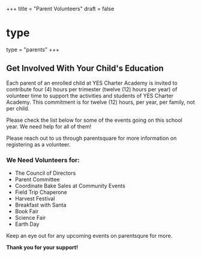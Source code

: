 +++
title = "Parent Volunteers"
draft = false
# type
type = "parents"
+++

## Get Involved With Your Child's Education
Each parent of an enrolled child at YES Charter Academy is invited to contribute four (4) hours per trimester (twelve (12) hours per year) of volunteer time to support the activities and students of YES Charter Academy. This commitment is for twelve (12) hours, per year, per family, not per child. 


Please check the list below for some of the events going on this school year. We need help for all of them! 

Please reach out to us through parentsquare for more information on registering as a volunteer.

### We Need Volunteers for:
- The Council of Directors
- Parent Committee
- Coordinate Bake Sales at Community Events
- Field Trip Chaperone
- Harvest Festival
- Breakfast with Santa
- Book Fair
- Science Fair
- Earth Day

Keep an eye out for any upcoming events on parentsqure for more. 

**Thank you for your support!**